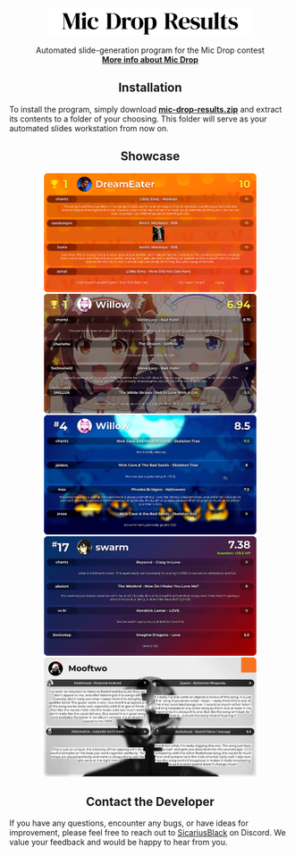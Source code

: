 <div align="center"><a href="https://github.com/SicariusBlack/mic-drop-results"><picture>
  <source media="(prefers-color-scheme: dark)" srcset=".github/assets/README/mdr-logo-white.svg">
  <source media="(prefers-color-scheme: light)" srcset=".github/assets/README/mdr-logo.svg">
  <img alt="Mic Drop Results" src=".github/assets/README/mdr-logo.svg" height=51>
</picture></a></div>


<p align="center">
  Automated slide-generation program for the Mic Drop contest<br>
  <a href="https://discord.gg/X9hteAdVCH"><b>More info about Mic Drop</b></a>
</p>


<h2 align="center">Installation</h2>

To install the program, simply download [**mic-drop-results.zip**](https://github.com/SicariusBlack/mic-drop-results/releases/latest) and extract its contents to a folder of your choosing. This folder will serve as your automated slides workstation from now on.


<h2 align="center">Showcase</h2>

<p align="center">
  <picture>
    <source media="(prefers-color-scheme: dark)" srcset=".github/assets/README/1.png">
    <source media="(prefers-color-scheme: light)" srcset=".github/assets/README/1.png">
    <img src=".github/assets/README/1.png" width=380>
  </picture>
  <picture>
    <source media="(prefers-color-scheme: dark)" srcset=".github/assets/README/2.png">
    <source media="(prefers-color-scheme: light)" srcset=".github/assets/README/2.png">
    <img src=".github/assets/README/2.png" width=380>
  </picture>
  <picture>
    <source media="(prefers-color-scheme: dark)" srcset=".github/assets/README/3.png">
    <source media="(prefers-color-scheme: light)" srcset=".github/assets/README/3.png">
    <img src=".github/assets/README/3.png" width=380>
  </picture>
  <picture>
    <source media="(prefers-color-scheme: dark)" srcset=".github/assets/README/4.png">
    <source media="(prefers-color-scheme: light)" srcset=".github/assets/README/4.png">
    <img src=".github/assets/README/4.png" width=380>
  </picture>
  <picture>
    <source media="(prefers-color-scheme: dark)" srcset=".github/assets/README/5.png">
    <source media="(prefers-color-scheme: light)" srcset=".github/assets/README/5.png">
    <img src=".github/assets/README/5.png" width=380>
  </picture>
</p>


<h2 align="center">Contact the Developer</h2>

If you have any questions, encounter any bugs, or have ideas for improvement, please feel free to reach out to [SicariusBlack](https://discord.com/users/1104424999365918841) on Discord. We value your feedback and would be happy to hear from you.
